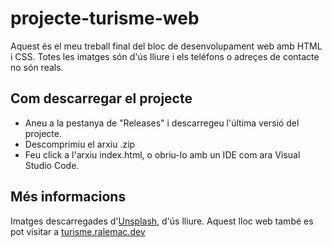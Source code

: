 # projecte-turisme-web

Aquest és el meu treball final del bloc de desenvolupament web amb HTML i CSS.
Totes les imatges són d'ús lliure i els teléfons o adreçes de contacte no són reals.

## Com descarregar el projecte

* Aneu a la pestanya de "Releases" i descarregeu l'última versió del projecte.
* Descomprimiu el arxiu .zip
* Feu click a l'arxiu index.html, o obriu-lo amb un IDE com ara Visual Studio Code.

## Més informacions

Imatges descarregades d'[Unsplash](https://unsplash.com/), d'ús lliure.
Aquest lloc web també es pot visitar a [turisme.ralemac.dev](https://turisme.ralemac.dev)
